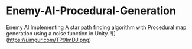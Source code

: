 # Enemy-AI-Procedural-Generation
Enemy AI Implementing A star path finding algorithm with Procedural map generation using a noise function in Unity.
![] (https://i.imgur.com/TP9ImDJ.png)
